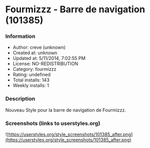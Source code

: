 # Fourmizzz - Barre de navigation (101385)

### Information
- Author: creve (unknown)
- Created at: unknown
- Updated at: 5/11/2014, 7:02:55 PM
- License: NO-REDISTRIBUTION
- Category: fourmizzz
- Rating: undefined
- Total installs: 143
- Weekly installs: 1


### Description
Nouveau Style pour la barre de navigation de Fourmizzz.


### Screenshots (links to userstyles.org)
![https://userstyles.org/style_screenshots/101385_after.png](https://userstyles.org/style_screenshots/101385_after.png)


